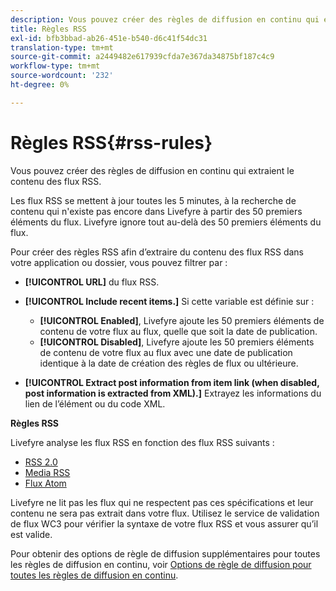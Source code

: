 ```yaml
---
description: Vous pouvez créer des règles de diffusion en continu qui extraient le contenu des flux RSS.
title: Règles RSS
exl-id: bfb3bbad-ab26-451e-b540-d6c41f54dc31
translation-type: tm+mt
source-git-commit: a2449482e617939cfda7e367da34875bf187c4c9
workflow-type: tm+mt
source-wordcount: '232'
ht-degree: 0%

---
```


# Règles RSS{#rss-rules}

Vous pouvez créer des règles de diffusion en continu qui extraient le contenu des flux RSS.

Les flux RSS se mettent à jour toutes les 5 minutes, à la recherche de contenu qui n&#39;existe pas encore dans Livefyre à partir des 50 premiers éléments du flux. Livefyre ignore tout au-delà des 50 premiers éléments du flux.

Pour créer des règles RSS afin d’extraire du contenu des flux RSS dans votre application ou dossier, vous pouvez filtrer par :

* **[!UICONTROL URL]** du flux RSS.
* **[!UICONTROL Include recent items.]** Si cette variable est définie sur :

   * **[!UICONTROL Enabled]**, Livefyre ajoute les 50 premiers éléments de contenu de votre flux au flux, quelle que soit la date de publication.
   * **[!UICONTROL Disabled]**, Livefyre ajoute les 50 premiers éléments de contenu de votre flux au flux avec une date de publication identique à la date de création des règles de flux ou ultérieure.

* **[!UICONTROL Extract post information from item link (when disabled, post information is extracted from XML).]** Extrayez les informations du lien de l’élément ou du code XML.

**Règles RSS**

Livefyre analyse les flux RSS en fonction des flux RSS suivants :

* [RSS 2.0](https://en.wikipedia.org/wiki/RSS)
* [Media RSS](https://en.wikipedia.org/wiki/Media_RSS)
* [Flux Atom](https://validator.w3.org/feed/docs/atom.html)

Livefyre ne lit pas les flux qui ne respectent pas ces spécifications et leur contenu ne sera pas extrait dans votre flux. Utilisez le service de validation de flux WC3 pour vérifier la syntaxe de votre flux RSS et vous assurer qu’il est valide.

Pour obtenir des options de règle de diffusion supplémentaires pour toutes les règles de diffusion en continu, voir [Options de règle de diffusion pour toutes les règles de diffusion en continu](../c-streams/c-stream-rule-options-for-all-stream-rules.md#c_stream_rule_options_for_all_stream_rules).
